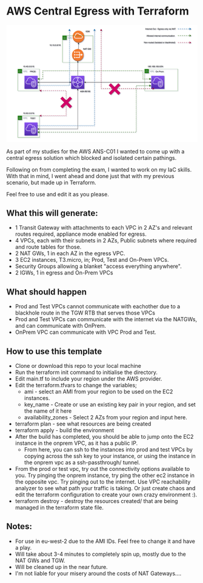# AWS Central Egress with Terraform
![egress diagram](./diagram.png)

As part of my studies for the AWS ANS-C01 I wanted to come up with a central egress solution which blocked and isolated certain pathings. 

Following on from completing the exam, I wanted to work on my IaC skills. With that in mind, I went ahead and done just that with my previous scenario, but made up in Terraform.  

Feel free to use and edit it as you please. 

## What this will generate:
- 1 Transit Gateway with attachments to each VPC in 2 AZ's and relevant routes required, appliance mode enabled for egress.
- 4 VPCs, each with their subnets in 2 AZs, Public subnets where required and route tables for those.
- 2 NAT GWs, 1 in each AZ in the egress VPC.
- 3 EC2 instances, T3.micro, in; Prod, Test and On-Prem VPCs.
- Security Groups allowing a blanket "access everything anywhere".
- 2 IGWs, 1 in egress and On-Prem VPCs

## What should happen
- Prod and Test VPCs cannot communicate with eachother due to a blackhole route in the TGW RTB that serves those VPCs
- Prod and Test VPCs can communicate with the internet via the NATGWs, and can communicate with OnPrem.
- OnPrem VPC can communicate with VPC Prod and Test.

## How to use this template
- Clone or download this repo to your local machine
- Run the terraform init command to initialise the directory.
- Edit main.tf to include your region under the AWS provider. 
- Edit the terraform.tfvars to change the variables;
  - ami - select an AMI from your region to be used on the EC2 instances. 
  - key_name - Create or use an existing key pair in your region, and set the name of it here
  - availability_zones - Select 2 AZs from your region and input here. 
- terraform plan - see what resources are being created
- terraform apply - build the environment
- After the build has completed, you should be able to jump onto the EC2 instance in the onprem VPC, as it has a public IP. 
  - From here, you can ssh to the instances into prod and test VPCs by copying across the ssh key to your instance, or using the instance in the onprem vpc as a ssh-passthrough/ tunnel. 
- From the prod or test vpc, try out the connectivity options available to you. Try pinging the onprem instance, try ping the other ec2 instance in the opposite vpc. Try pinging out to the internet. Use VPC reachability analyzer to see what path your traffic is taking. Or just create chaos and edit the terraform configuration to create your own crazy environment :). 
- terraform destroy - destroy the resources created/ that are being managed in the terraform state file. 

## Notes:
- For use in eu-west-2 due to the AMI IDs. Feel free to change it and have a play.
- Will take about 3-4 minutes to completely spin up, mostly due to the NAT GWs and TGW. 
- Will be cleaned up in the near future. 
- I'm not liable for your misery around the costs of NAT Gateways.... 
